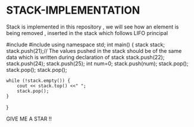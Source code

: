 # STACK-IMPLEMENTATION
Stack is implemented in this repository , we will see how an element is being removed , inserted  in the stack which follows LIFO principal 


#include <iostream>
#include <stack>
using namespace std;
int main() {
	stack<int> stack;
	stack.push(21);// The values pushed in the stack should be of the same data which is written during declaration of stack
	stack.push(22);
	stack.push(24);
	stack.push(25);
	int num=0;
	stack.push(num);
	stack.pop();
	stack.pop();
	stack.pop();

	while (!stack.empty()) {
		cout << stack.top() <<" ";
		stack.pop();
	}
}

GIVE ME A STAR !!

